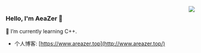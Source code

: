 <img align="right" src="https://github-readme-stats.vercel.app/api?username=AeaZer&show_icons=true&icon_color=805AD5&text_color=718096&bg_color=ffffff&hide_title=true" />

### Hello, I'm AeaZer 👋

🌱 I’m currently learning C++.

- 个人博客: [https://www.areazer.top](http://www.areazer.top/)

